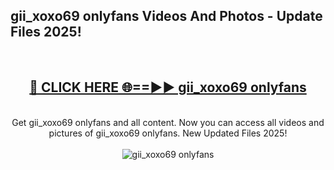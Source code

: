 <h2>gii_xoxo69 onlyfans Videos And Photos - Update Files 2025!</h2>
<br>
<div align="center">
<h2><a href="https://linkcuts.com/hfmhzwbr" rel="nofollow">🔴 CLICK HERE 🌐==►► gii_xoxo69 onlyfans</a></h2>
<br>
Get gii_xoxo69 onlyfans and all content. Now you can access all videos and pictures of gii_xoxo69 onlyfans. New Updated Files 2025!
<br>
<br>
<a href="https://linkcuts.com/hfmhzwbr" rel="nofollow" data-target="animated-image.originalLink"><img src="https://i.ibb.co.com/WyWwxjT/player-gif2.gif" alt="gii_xoxo69 onlyfans" style="max-width: 100%; display: inline-block;" data-target="animated-image.originalImage"></a>
</div>
<br>